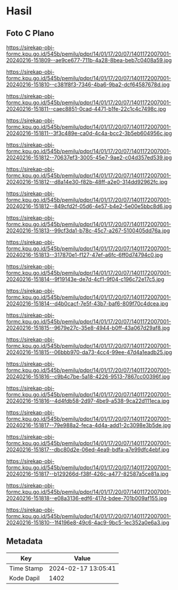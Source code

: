 # Hasil

## Foto C Plano

https://sirekap-obj-formc.kpu.go.id/545b/pemilu/pdpr/14/01/17/20/07/1401172007001-20240216-151809--ae9ce677-711b-4a28-8bea-beb7c0408a59.jpg

https://sirekap-obj-formc.kpu.go.id/545b/pemilu/pdpr/14/01/17/20/07/1401172007001-20240216-151810--c381f8f3-7346-4ba6-9ba2-dcf64587678d.jpg

https://sirekap-obj-formc.kpu.go.id/545b/pemilu/pdpr/14/01/17/20/07/1401172007001-20240216-151811--caec8851-0cad-4471-b1fe-22c1c4c7498c.jpg

https://sirekap-obj-formc.kpu.go.id/545b/pemilu/pdpr/14/01/17/20/07/1401172007001-20240216-151811--3f3c489e-ca0d-4c4a-bcc2-3b5eb604956c.jpg

https://sirekap-obj-formc.kpu.go.id/545b/pemilu/pdpr/14/01/17/20/07/1401172007001-20240216-151812--70637ef3-3005-45e7-9ae2-c04d357ed539.jpg

https://sirekap-obj-formc.kpu.go.id/545b/pemilu/pdpr/14/01/17/20/07/1401172007001-20240216-151812--d8a14e30-f82b-48ff-a2e0-314dd92962fc.jpg

https://sirekap-obj-formc.kpu.go.id/545b/pemilu/pdpr/14/01/17/20/07/1401172007001-20240216-151812--849cfd2f-05d6-4e57-b4e2-5e00e5bbc8d6.jpg

https://sirekap-obj-formc.kpu.go.id/545b/pemilu/pdpr/14/01/17/20/07/1401172007001-20240216-151813--99cf3da1-b78c-45c7-a267-5100405dd76a.jpg

https://sirekap-obj-formc.kpu.go.id/545b/pemilu/pdpr/14/01/17/20/07/1401172007001-20240216-151813--317870e1-f127-47ef-a6fc-6ff0d74794c0.jpg

https://sirekap-obj-formc.kpu.go.id/545b/pemilu/pdpr/14/01/17/20/07/1401172007001-20240216-151814--9f19143e-de7d-4cf1-9f04-c196c72e17c5.jpg

https://sirekap-obj-formc.kpu.go.id/545b/pemilu/pdpr/14/01/17/20/07/1401172007001-20240216-151814--d4b0cacf-7e5f-43b7-baf6-809f70c4dcea.jpg

https://sirekap-obj-formc.kpu.go.id/545b/pemilu/pdpr/14/01/17/20/07/1401172007001-20240216-151815--9679e27c-35e8-4944-b0ff-43a067d29af8.jpg

https://sirekap-obj-formc.kpu.go.id/545b/pemilu/pdpr/14/01/17/20/07/1401172007001-20240216-151815--06bbb970-da73-4cc4-99ee-47d4a1eadb25.jpg

https://sirekap-obj-formc.kpu.go.id/545b/pemilu/pdpr/14/01/17/20/07/1401172007001-20240216-151816--c9b4c7be-5a18-4226-9513-7867cc00396f.jpg

https://sirekap-obj-formc.kpu.go.id/545b/pemilu/pdpr/14/01/17/20/07/1401172007001-20240216-151816--4d4fdb58-2d97-4be9-a538-9ca22d111eca.jpg

https://sirekap-obj-formc.kpu.go.id/545b/pemilu/pdpr/14/01/17/20/07/1401172007001-20240216-151817--79e988a2-feca-4d4a-add1-2c3098e3b5de.jpg

https://sirekap-obj-formc.kpu.go.id/545b/pemilu/pdpr/14/01/17/20/07/1401172007001-20240216-151817--dbc80d2e-06ed-4ea9-bdfa-a7e99dfc4ebf.jpg

https://sirekap-obj-formc.kpu.go.id/545b/pemilu/pdpr/14/01/17/20/07/1401172007001-20240216-151817--b129266d-f38f-426c-a477-82587a5ce81a.jpg

https://sirekap-obj-formc.kpu.go.id/545b/pemilu/pdpr/14/01/17/20/07/1401172007001-20240216-151818--e08a3136-edf6-417d-bdee-701b009af155.jpg

https://sirekap-obj-formc.kpu.go.id/545b/pemilu/pdpr/14/01/17/20/07/1401172007001-20240216-151810--1f4196e8-49c6-4ac9-9bc5-1ec352a0e6a3.jpg


## Metadata

| Key        | Value               |
| ---------- | ------------------- |
| Time Stamp | 2024-02-17 13:05:41 |
| Kode Dapil | 1402                |



